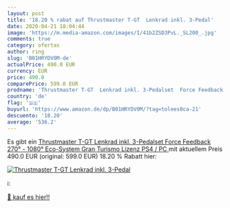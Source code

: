 ```yaml
---
layout: post
title: '18.20 % rabat auf Thrustmaster T-GT  Lenkrad inkl. 3-Pedal'
date: 2020-04-21 18:04:44
image: 'https://m.media-amazon.com/images/I/41b2ZSD3PvL._SL200_.jpg'
comments: true
category: ofertas
author: ring
slug: 'B01HRYDV0M-de'
actualPrice: 490.0 EUR
currency: EUR
price: 490.0
comparePrice: 599.0 EUR
prodname: 'Thrustmaster T-GT  Lenkrad inkl. 3-Pedalset  Force Feedback  270° - 1080°  Eco-System  Gran Turismo Lizenz  PS4 / PC '
country: 'de'
flag: '🇩🇪'
buyurl: 'https://www.amazon.de/dp/B01HRYDV0M/?tag=tolees0ca-21'
descuento: '18.20'
average: '536.2'
---
```


Es gibt ein [Thrustmaster T-GT  Lenkrad inkl. 3-Pedalset  Force Feedback  270° - 1080°  Eco-System  Gran Turismo Lizenz  PS4 / PC ](https://www.amazon.de/dp/B01HRYDV0M/?tag=tolees0ca-21) mit aktuellem Preis 490.0 EUR (original: 599.0 EUR) 18.20 % Rabatt hier:

[![Thrustmaster T-GT  Lenkrad inkl. 3-Pedal](https://m.media-amazon.com/images/I/41b2ZSD3PvL._SL200_.jpg)](https://www.amazon.de/dp/B01HRYDV0M/?tag=tolees0ca-21)

ℹ️:


[🛒 kauf es hier!!](https://www.amazon.de/dp/B01HRYDV0M/?tag=tolees0ca-21)
